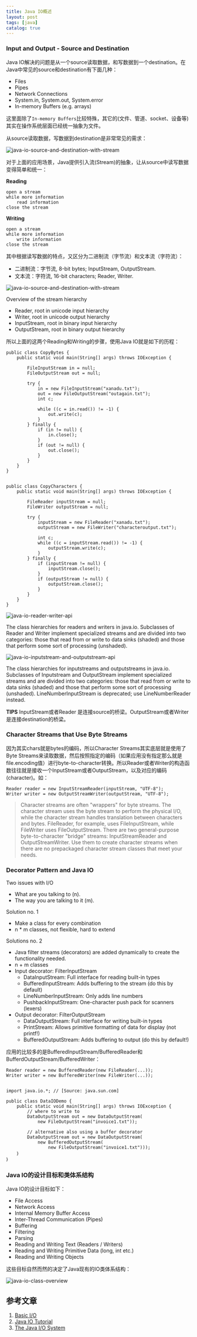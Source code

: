 ```yaml
---
title: Java IO概述
layout: post
tags: [java]
catalog: true
---
```


### Input and Output - Source and Destination


Java IO解决的问题是从一个source读取数据，和写数据到一个destination。在Java中常见的source和destination有下面几种：

* Files
* Pipes
* Network Connections
* System.in, System.out, System.error
* In-memory Buffers (e.g. arrays)


这里面除了`In-memory Buffers`比较特殊，其它的(文件、管道、socket、设备等)其实在操作系统层面已经统一抽象为文件。


从source读取数据，写数据到destination是非常常见的需求：

![java-io-source-and-destination-with-stream](/img/in-post/java-io-source-and-destination.png)


对于上面的应用场景，Java提供引入流(Stream)的抽象，让从source中读写数据变得简单和统一：

**Reading**

	open a stream
	while more information
	    read information
	close the stream


**Writing**

	open a stream
	while more information
	    write information
	close the stream


其中根据读写数据的特点，又区分为二进制流（字节流）和文本流（字符流）：

* 二进制流：字节流, 8-bit bytes; InputStream, OutputStream.
* 文本流：字符流, 16-bit characters; Reader, Writer.

![java-io-source-and-destination-with-stream](/img/in-post/java-io-source-and-destination-with-stream.png)

Overview of the stream hierarchy

* Reader, root in unicode input hierarchy
* Writer, root in unicode output hierarchy
* InputStream, root in binary input hierarchy
* OutputStream, root in binary output hierarchy

所以上面的这两个Reading和Writing的步骤，使用Java IO就是如下的历程：

	public class CopyBytes {
	    public static void main(String[] args) throws IOException {

	        FileInputStream in = null;
	        FileOutputStream out = null;

	        try {
	            in = new FileInputStream("xanadu.txt");
	            out = new FileOutputStream("outagain.txt");
	            int c;

	            while ((c = in.read()) != -1) {
	                out.write(c);
	            }
	        } finally {
	            if (in != null) {
	                in.close();
	            }
	            if (out != null) {
	                out.close();
	            }
	        }
	    }
	}


	public class CopyCharacters {
	    public static void main(String[] args) throws IOException {

	        FileReader inputStream = null;
	        FileWriter outputStream = null;

	        try {
	            inputStream = new FileReader("xanadu.txt");
	            outputStream = new FileWriter("characteroutput.txt");

	            int c;
	            while ((c = inputStream.read()) != -1) {
	                outputStream.write(c);
	            }
	        } finally {
	            if (inputStream != null) {
	                inputStream.close();
	            }
	            if (outputStream != null) {
	                outputStream.close();
	            }
	        }
	    }
	}


![java-io-reader-writer-api](/img/in-post/java-io-reader-and-writer.png)

The class hierarchies for readers and writers in java.io. Subclasses of Reader and Writer implement specialized streams and are divided into two categories: those that read from or write to data sinks (shaded) and those that perform some sort of processing (unshaded).

![java-io-inputstream-and-outputstream-api](/img/in-post/java-io-inputstream-and-outputstream.png)

The class hierarchies for inputstreams and outputstreams in java.io. Subclasses of Inputstream and OutputStream implement specialized streams and are divided into two categories: those that read from or write to data sinks (shaded) and those that perform some sort of processing (unshaded). LineNumberInputStream is deprecated; use LineNumberReader instead.

**TIPS** InputStream或者Reader 是连接source的桥梁。OutputStream或者Writer是连接destination的桥梁。


### Character Streams that Use Byte Streams

因为其实chars就是bytes的编码，所以Character Streams其实底层就是使用了Byte Streams来读取数据，然后按照指定的编码（如果应用没有指定那么就是file.encoding值）进行byte-to-character转换。所以Reader或者Writer的构造函数往往就是接收一个InputStream或者OutputStream，以及对应的编码(character)。如：

	Reader reader = new InputStreamReader(inputStream, "UTF-8");
	Writer writer = new OutputStreamWriter(outputStream, "UTF-8");


> Character streams are often "wrappers" for byte streams. The character stream uses the byte stream to perform the physical I/O, while the character stream handles translation between characters and bytes. FileReader, for example, uses FileInputStream, while FileWriter uses FileOutputStream.
> There are two general-purpose byte-to-character "bridge" streams: InputStreamReader and OutputStreamWriter. Use them to create character streams when there are no prepackaged character stream classes that meet your needs. 


### Decorator Pattern and Java IO

Two issues with I/O

* What are you talking to (n).
* The way you are talking to it (m).

Solution no. 1

* Make a class for every combination 
* n * m classes, not flexible, hard to extend

Solutions no. 2

* Java filter streams (decorators) are added dynamically to create the 
functionality needed.
* n + m classes
* Input decorator: FilterInputStream
	* DataInputStream: Full interface for reading built-in types 
	* BufferedInputStream: Adds buffering to the stream (do this by default)
	* LineNumberInputStream: Only adds line numbers
	* PushbackInputStream: One-character push pack for scanners (lexers)
* Output decorator: FilterOutputStream
	* DataOutputStream: Full interface for writing built-in types
	* PrintStream: Allows primitive formatting of data for display (not printf!)
	* BufferedOutputStream: Adds buffering to output (do this by default!)


应用的比较多的是BufferedInputStream/BufferedReader和BufferdOutputStream/BufferedWriter：

	Reader reader = new BufferedReader(new FileReader(...));
	Writer writer = new BufferedWriter(new FileWriter(...));


    import java.io.*; // [Source: java.sun.com]

	public class DataIODemo {
		public static void main(String[] args) throws IOException {
			// where to write to
			DataOutputStream out = new DataOutputStream(
				new FileOutputStream("invoice1.txt"));

			// alternative also using a buffer decorator
			DataOutputStream out = new DataOutputStream(
				new BufferedOutputStream(
					new FileOutputStream("invoice1.txt")));
		｝
	｝


### Java IO的设计目标和类体系结构

Java IO的设计目标如下：

* File Access
* Network Access
* Internal Memory Buffer Access
* Inter-Thread Communication (Pipes)
* Buffering
* Filtering
* Parsing
* Reading and Writing Text (Readers / Writers)
* Reading and Writing Primitive Data (long, int etc.)
* Reading and Writing Objects

这些目标自然而然的决定了Java现有的IO类体系结构：

![java-io-class-overview](/img/in-post/java-io-class-overview.png)


参考文章
--------

1. [Basic I/O](http://docs.oracle.com/javase/tutorial/essential/io/)
2. [Java IO Tutorial](http://tutorials.jenkov.com/java-io/index.html)
3. [The Java I/O System](http://people.cs.aau.dk/~torp/Teaching/E03/OOP/handouts/io.pdf)
